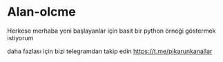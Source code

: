 # Alan-olcme
Herkese merhaba yeni başlayanlar için basit bir python örneği göstermek istiyorum

daha fazlası için bizi telegramdan takip edin https://t.me/pikarunkanallar
